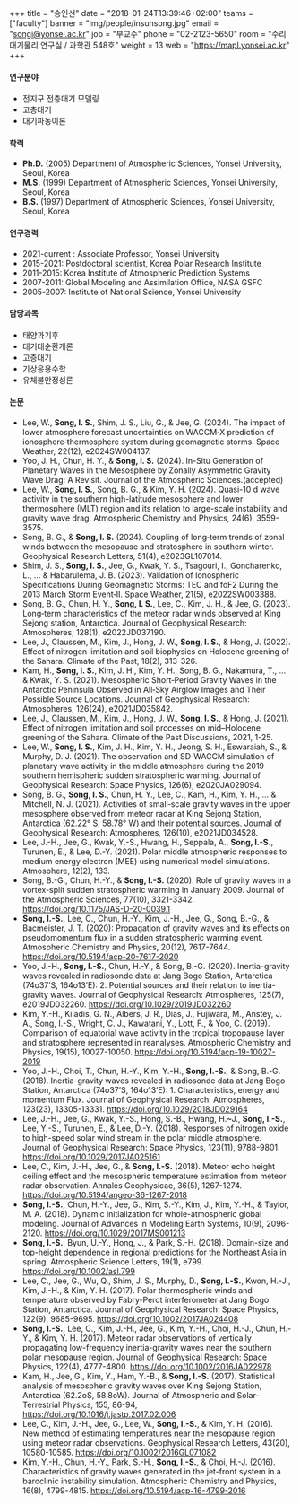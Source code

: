 ﻿+++
title = "송인선"
date = "2018-01-24T13:39:46+02:00"
teams = ["faculty"]
banner = "img/people/insunsong.jpg"
email = "songi@yonsei.ac.kr"
job = "부교수"
phone = "02-2123-5650"
room = "수리대기물리 연구실 / 과학관 548호"
weight = 13
web = "https://mapl.yonsei.ac.kr"
+++

#### 연구분야
+ 전지구 전층대기 모델링
+ 고층대기
+ 대기파동이론

#### 학력
+ **Ph.D.** (2005) Department of Atmospheric Sciences, Yonsei University, Seoul, Korea
+ **M.S.** (1999) Department of Atmospheric Sciences, Yonsei University, Seoul, Korea
+ **B.S.** (1997) Department of Atmospheric Sciences, Yonsei University, Seoul, Korea

#### 연구경력
+ 2021-current : Associate Professor, Yonsei University
+ 2015-2021: Postdoctoral scientist, Korea Polar Research Institute
+ 2011-2015: Korea Institute of Atmospheric Prediction Systems
+ 2007-2011: Global Modeling and Assimilation Office, NASA GSFC
+ 2005-2007: Institute of National Science, Yonsei University


#### 담당과목
+ 태양과기후
+ 대기대순환개론
+ 고층대기
+ 기상응용수학
+ 유체불안정성론

#### 논문
+ Lee, W., **Song, I. S.**, Shim, J. S., Liu, G., & Jee, G. (2024). The impact of lower atmosphere forecast uncertainties on WACCM‐X prediction of ionosphere‐thermosphere system during geomagnetic storms. Space Weather, 22(12), e2024SW004137.
+ Yoo, J. H., Chun, H. Y., & **Song, I. S.** (2024). In-Situ Generation of Planetary Waves in the Mesosphere by Zonally Asymmetric Gravity Wave Drag: A Revisit. Journal of the Atmospheric Sciences.(accepted)
+ Lee, W., **Song, I. S.**, Song, B. G., & Kim, Y. H. (2024). Quasi-10 d wave activity in the southern high-latitude mesosphere and lower thermosphere (MLT) region and its relation to large-scale instability and gravity wave drag. Atmospheric Chemistry and Physics, 24(6), 3559-3575.
+ Song, B. G., & **Song, I. S.** (2024). Coupling of long‐term trends of zonal winds between the mesopause and stratosphere in southern winter. Geophysical Research Letters, 51(4), e2023GL107014.
+ Shim, J. S., **Song, I. S.**, Jee, G., Kwak, Y. S., Tsagouri, I., Goncharenko, L., ... & Habarulema, J. B. (2023). Validation of Ionospheric Specifications During Geomagnetic Storms: TEC and foF2 During the 2013 March Storm Event‐II. Space Weather, 21(5), e2022SW003388.
+ Song, B. G., Chun, H. Y., **Song, I. S.**, Lee, C., Kim, J. H., & Jee, G. (2023). Long‐term characteristics of the meteor radar winds observed at King Sejong station, Antarctica. Journal of Geophysical Research: Atmospheres, 128(1), e2022JD037190.
+ Lee, J., Claussen, M., Kim, J., Hong, J. W., **Song, I. S.**, & Hong, J. (2022). Effect of nitrogen limitation and soil biophysics on Holocene greening of the Sahara. Climate of the Past, 18(2), 313-326.
+ Kam, H., **Song, I. S.**, Kim, J. H., Kim, Y. H., Song, B. G., Nakamura, T., ... & Kwak, Y. S. (2021). Mesospheric Short‐Period Gravity Waves in the Antarctic Peninsula Observed in All‐Sky Airglow Images and Their Possible Source Locations. Journal of Geophysical Research: Atmospheres, 126(24), e2021JD035842.
+ Lee, J., Claussen, M., Kim, J., Hong, J. W., **Song, I. S.**, & Hong, J. (2021). Effect of nitrogen limitation and soil processes on mid–Holocene greening of the Sahara. Climate of the Past Discussions, 2021, 1-25.
+ Lee, W., **Song, I. S.**, Kim, J. H., Kim, Y. H., Jeong, S. H., Eswaraiah, S., & Murphy, D. J. (2021). The observation and SD‐WACCM simulation of planetary wave activity in the middle atmosphere during the 2019 southern hemispheric sudden stratospheric warming. Journal of Geophysical Research: Space Physics, 126(6), e2020JA029094.
+ Song, B. G., **Song, I. S.**, Chun, H. Y., Lee, C., Kam, H., Kim, Y. H., ... & Mitchell, N. J. (2021). Activities of small‐scale gravity waves in the upper mesosphere observed from meteor radar at King Sejong Station, Antarctica (62.22° S, 58.78° W) and their potential sources. Journal of Geophysical Research: Atmospheres, 126(10), e2021JD034528.
+ Lee, J.-H., Jee, G., Kwak, Y.-S., Hwang, H., Seppala, A., <b>Song, I.-S.</b>, Turunen, E., & Lee, D.-Y. (2021). Polar middle atmospheric responses to medium energy electron (MEE) using numerical model simulations. Atmosphere, 12(2), 133. 
+ Song, B.-G., Chun, H.-Y., & <b>Song, I.-S.</b> (2020). Role of gravity waves in a vortex-split sudden stratospheric warming in January 2009. Journal of the Atmospheric Sciences, 77(10), 3321-3342. https://doi.org/10.1175/JAS-D-20-0039.1
+ <b>Song, I.-S.</b>, Lee, C., Chun, H.-Y., Kim, J.-H., Jee, G., Song, B.-G., & Bacmeister, J. T. (2020): Propagation of gravity waves and its effects on pseudomomentum flux in a sudden stratospheric warming event. Atmospheric Chemistry and Physics, 20(12), 7617-7644. https://doi.org/10.5194/acp-20-7617-2020
+ Yoo, J.-H., <b>Song, I.-S.</b>, Chun, H.-Y., & Song, B.-G. (2020). Inertia-gravity waves revealed in radiosonde data at Jang Bogo Station, Antarctica (74o37’S, 164o13’E): 2. Potential sources and their relation to inertia-gravity waves. Journal of Geophysical Research: Atmospheres, 125(7), e2019JD032260. https://doi.org/10.1029/2019JD032260
+ Kim, Y.-H., Kiladis, G. N., Albers, J. R., Dias, J., Fujiwara, M., Anstey, J. A., Song, I.-S., Wright, C. J., Kawatani, Y., Lott, F., & Yoo, C. (2019). Comparison of equatorial wave activity in the tropical tropopause layer and stratosphere represented in reanalyses. Atmospheric Chemistry and Physics, 19(15), 10027-10050. https://doi.org/10.5194/acp-19-10027-2019
+ Yoo, J.-H., Choi, T., Chun, H.-Y., Kim, Y.-H., <b>Song, I.-S.</b>, & Song, B.-G. (2018). Inertia-gravity waves revealed in radiosonde data at Jang Bogo Station, Antarctica (74o37’S, 164o13’E): 1. Characteristics, energy and momentum Flux. Journal of Geophysical Research: Atmospheres, 123(23), 13305-13331. https://doi.org/10.1029/2018JD029164
+ Lee, J.-H., Jee, G., Kwak, Y.-S., Hong, S.-B., Hwang, H.~J., <b>Song, I.-S.</b>, Lee, Y.-S., Turunen, E., & Lee, D.-Y. (2018). Responses of nitrogen oxide to high-speed solar wind stream in the polar middle atmosphere. Journal of Geophysical Research: Space Physics, 123(11), 9788-9801. https://doi.org/10.1029/2017JA025161
+ Lee, C., Kim, J.-H., Jee, G., & <b>Song, I.-S.</b> (2018). Meteor echo height ceiling effect and the mesospheric temperature estimation from meteor radar observation. Annales Geophysicae, 36(5), 1267-1274. https://doi.org/10.5194/angeo-36-1267-2018
+ <b>Song, I.-S.</b>, Chun, H.-Y., Jee, G., Kim, S.-Y., Kim, J., Kim, Y.-H., & Taylor, M. A. (2018). Dynamic initialization for whole-atmospheric global modeling. Journal of Advances in Modeling Earth Systems, 10(9), 2096-2120. https://doi.org/10.1029/2017MS001213
+ <b>Song, I.-S.</b>, Byun, U.-Y., Hong, J., & Park, S.-H. (2018). Domain-size and top-height dependence in regional predictions for the Northeast Asia in spring. Atmospheric Science Letters, 19(1), e799. https://doi.org/10.1002/asl.799
+ Lee, C., Jee, G., Wu, Q., Shim, J. S., Murphy, D., <b>Song, I.-S.</b>, Kwon, H.-J., Kim, J.-H., & Kim, Y. H. (2017). Polar thermospheric winds and temperature observed by Fabry-Perot interferometer at Jang Bogo Station, Antarctica. Journal of Geophysical Research: Space Physics, 122(9), 9685-9695. https://doi.org/10.1002/2017JA024408
+ <b>Song, I.-S.</b>, Lee, C., Kim, J.-H., Jee, G., Kim, Y.-H., Choi, H.-J., Chun, H.-Y., & Kim, Y. H. (2017). Meteor radar observations of vertically propagating low-frequency inertia-gravity waves near the southern polar mesopause region. Journal of Geophysical Research: Space Physics, 122(4), 4777-4800. https://doi.org/10.1002/2016JA022978
+ Kam, H., Jee, G., Kim, Y., Ham, Y.-B., & <b>Song, I.-S.</b> (2017). Statistical analysis of mesospheric gravity waves over King Sejong Station, Antarctica (62.2oS, 58.8oW). Journal of Atmospheric and Solar-Terrestrial Physics, 155, 86-94, https://doi.org/10.1016/j.jastp.2017.02.006
+ Lee, C., Kim, J.-H., Jee, G., Lee, W., <b>Song, I.-S.</b>, & Kim, Y. H. (2016). New method of estimating temperatures near the mesopause region using meteor radar observations. Geophysical Research Letters, 43(20), 10580-10585. https://doi.org/10.1002/2016GL071082
+ Kim, Y.-H., Chun, H.-Y., Park, S.-H., <b>Song, I.-S.</b>, & Choi, H.-J. (2016). Characteristics of gravity waves generated in the jet-front system in a baroclinic instability simulation. Atmospheric Chemistry and Physics, 16(8), 4799-4815. https://doi.org/10.5194/acp-16-4799-2016
